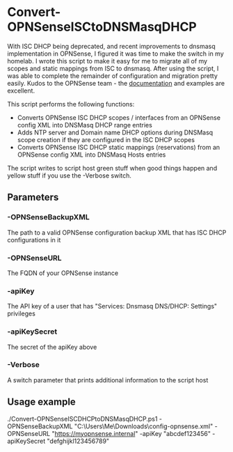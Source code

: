 # Convert-OPNSenseISCtoDNSMasqDHCP
With ISC DHCP being deprecated, and recent improvements to dnsmasq implementation in OPNSense, I figured it was time to make the switch in my homelab. I wrote this script to make it easy for me to migrate all of my scopes and static mappings from ISC to dnsmasq. After using the script, I was able to complete the remainder of configuration and migration pretty easily. Kudos to the OPNSense team - the [documentation](https://docs.opnsense.org/manual/dnsmasq.html) and examples are excellent.

This script performs the following functions:
- Converts OPNSense ISC DHCP scopes / interfaces from an OPNSense config XML into DNSMasq DHCP range entries
- Adds NTP server and Domain name DHCP options during DNSMasq scope creation if they are configured in the ISC DHCP scopes
- Converts OPNSense ISC DHCP static mappings (reservations) from an OPNSense config XML into DNSMasq Hosts entries

The script writes to script host green stuff when good things happen and yellow stuff if you use the -Verbose switch.

## Parameters
### -OPNSenseBackupXML
The path to a valid OPNSense configuration backup XML that has ISC DHCP configurations in it

### -OPNSenseURL
The FQDN of your OPNSense instance

### -apiKey
The API key of a user that has "Services: Dnsmasq DNS/DHCP: Settings" privileges

### -apiKeySecret
The secret of the apiKey above

### -Verbose
A switch parameter that prints additional information to the script host

## Usage example
./Convert-OPNSenseISCDHCPtoDNSMasqDHCP.ps1 -OPNSenseBackupXML "C:\Users\Me\Downloads\config-opnsense.xml" -OPNSenseURL "https://myopnsense.internal" -apiKey "abcdef123456" -apiKeySecret "defghijkl123456789"

